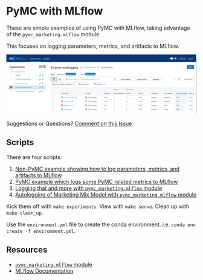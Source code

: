 # PyMC with MLflow

These are simple examples of using PyMC with MLflow, taking advantage of the
`pymc_marketing.mlflow` module.

This focuses on logging parameters, metrics, and artifacts to MLflow.

![Autologging](./images/autolog.png)

Suggestions or Questions? [Comment on this Issue](https://github.com/pymc-labs/pymc-marketing/issues/938)

## Scripts

There are four scripts: 

1. [Non-PyMC example showing how to log parameters, metrics, and artifacts to MLflow](./01-basic-introduction.py)
2. [PyMC example which logs some PyMC related metrics to MLflow](./02-pymc-context.py)
3. [Logging that and more with `pymc_marketing.mlflow` module](./03-pymc-autologging.py)
4. [Autologging of Marketing Mix Model with `pymc_marketing.mlflow` module](./04-pymc-marketing-mmm)

Kick them off with `make experiments`. View with `make serve`. Clean up with `make clean_up`.

Use the `environment.yml` file to create the conda environment. i.e. `conda env create -f environment.yml`.

## Resources

- [`pymc_marketing.mlflow` module](https://www.pymc-marketing.io/en/latest/api/generated/pymc_marketing.mlflow.html)
- [MLflow Documentation](https://www.mlflow.org/docs/latest/index.html)
